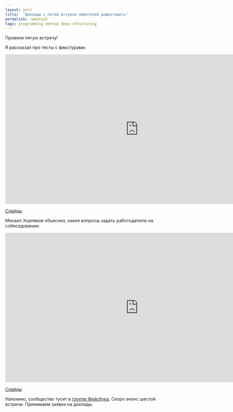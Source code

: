 ```yaml
---
layout: post
title:  "Доклады с пятой встречи любителей рефакторить"
permalink: /meetup5
tags: programming meetup deep-refactoring
---
```


Провели пятую встречу!

Я рассказал про тесты с фикстурами:

<iframe width="854" height="480" src="https://www.youtube.com/embed/UCVJS6kETk8"
frameborder="0" allowfullscreen></iframe>

[Слайды](http://www.slideshare.net/IvanGrishaev/ss-61568503)

Михаил Хорпяков объяснил, какие вопросы задать работодателю на собеседовании:

<iframe width="854" height="480" src="https://www.youtube.com/embed/DXtZqjGsDXQ"
frameborder="0" allowfullscreen></iframe>

[Слайды](http://www.slideshare.net/IvanGrishaev/10-61570408)

Напомню, сообщество тусит в [группе Фейсбука][facebook-group]. Скоро анонс
шестой встречи. Принимаем заявки на доклады.

[facebook-group]: https://www.facebook.com/groups/deeprefactoring/
